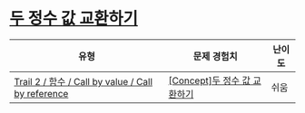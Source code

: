 # [두 정수 값 교환하기](https://www.codetree.ai/trails/complete/curated-cards/intro-to-exchange-two-integer-values)

|유형|문제 경험치|난이도|
|---|---|---|
|[Trail 2 / 함수 / Call by value / Call by reference](https://www.codetree.ai/trail-info/novice-mid/)|[[Concept]두 정수 값 교환하기](https://www.codetree.ai/trails/complete/curated-cards/intro-to-exchange-two-integer-values/)|쉬움|

